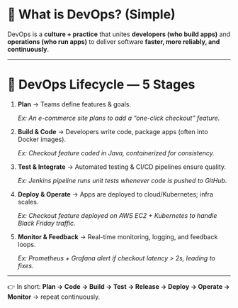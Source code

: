 # 🔑 What is DevOps? (Simple)

DevOps is a **culture + practice** that unites **developers (who build apps)** and **operations (who run apps)** to deliver software **faster, more reliably, and continuously**.

---

# 🔄 DevOps Lifecycle — 5 Stages

1. **Plan** → Teams define features & goals.
    
    *Ex: An e-commerce site plans to add a “one-click checkout” feature.*
    
2. **Build & Code** → Developers write code, package apps (often into Docker images).
    
    *Ex: Checkout feature coded in Java, containerized for consistency.*
    
3. **Test & Integrate** → Automated testing & CI/CD pipelines ensure quality.
    
    *Ex: Jenkins pipeline runs unit tests whenever code is pushed to GitHub.*
    
4. **Deploy & Operate** → Apps are deployed to cloud/Kubernetes; infra scales.
    
    *Ex: Checkout feature deployed on AWS EC2 + Kubernetes to handle Black Friday traffic.*
    
5. **Monitor & Feedback** → Real-time monitoring, logging, and feedback loops.
    
    *Ex: Prometheus + Grafana alert if checkout latency > 2s, leading to fixes.*
    

---

👉 In short: **Plan → Code → Build → Test → Release → Deploy → Operate → Monitor** → repeat continuously.
